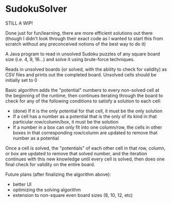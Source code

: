 # SudokuSolver

STILL A WIP!

Done just for fun/learning, there are more efficient solutions out there (though I didn't look through their exact code as I wanted to start this from scratch without any preconceived notions of the best way to do it)

A Java program to read in unsolved Sudoku puzzles of any square board size (i.e. 4, 9, 16...) and solve it using brute-force techniques.

Reads in unsolved boards (or solved, with the ability to check for validity) as CSV files and prints out the completed board.  Unsolved cells should be initially set to 0

Basic algorithm adds the "potential" numbers to every non-solved cell at the beginning of the runtime, then continues iterating through the board to check for any of the following conditions to satisfy a solution to each cell:
  - (done) If it is the only potential for that cell, it must be the only solution
  - If a cell has a number as a potential that is the only of its kind in that particular row/column/box, it must be the solution
  - If a number in a box can only fit into one column/row, the cells in other boxes in that corresponding row/column are updated to remove that number as a potential

Once a cell is solved, the "potentials" of each other cell in that row, column, or box are updated to remove that solved number, and the iteration continues with this new knowledge until every cell is solved, then does one final check for validity on the entire board.


Future plans (after finalizing the algorithm above):
  - better UI
  - optimizing the solving algorithm
  - extension to non-square even board sizes (8, 10, 12, etc)
  
